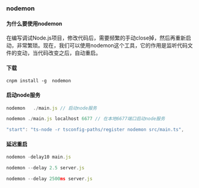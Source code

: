 ### nodemon

#### 为什么要使用nodemon
在编写调试Node.js项目，修改代码后，需要频繁的手动close掉，然后再重新启动，非常繁琐。现在，我们可以使用nodemon这个工具，它的作用是监听代码文件的变动，当代码改变之后，自动重启。

#### 下载
```
cnpm install -g  nodemon
```

#### 启动node服务
```js
nodemon   ./main.js // 启动node服务

nodemon ./main.js localhost 6677 // 在本地6677端口启动node服务

"start": "ts-node -r tsconfig-paths/register nodemon src/main.ts",
```

#### 延迟重启
```js
nodemon -delay10 main.js

nodemon --delay 2.5 server.js

nodemon --delay 2500ms server.js
```